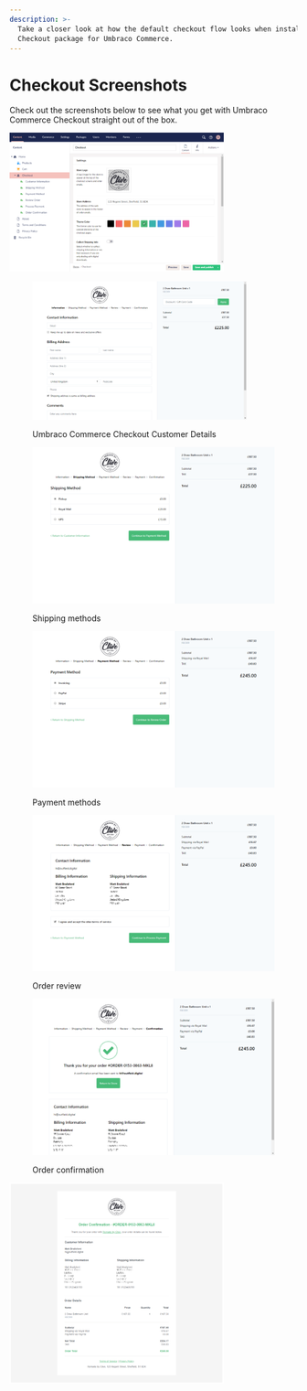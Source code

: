 ```yaml
---
description: >-
  Take a closer look at how the default checkout flow looks when installing the
  Checkout package for Umbraco Commerce.
---
```


# Checkout Screenshots

Check out the screenshots below to see what you get with Umbraco Commerce Checkout straight out of the box.

<div align="left">

<img src="../media/checkout/checkout_configuration.png" alt="Umbraco Commerce Checkout Settings" width="375">

 

<figure><img src="../.gitbook/assets/002 (2) (4).png" alt="" width="375"><figcaption><p>Umbraco Commerce Checkout Customer Details</p></figcaption></figure>

</div>

<div>

<figure><img src="../.gitbook/assets/003.png" alt=""><figcaption><p>Shipping methods</p></figcaption></figure>

 

<figure><img src="../.gitbook/assets/004.png" alt=""><figcaption><p>Payment methods</p></figcaption></figure>

</div>

<div>

<figure><img src="../.gitbook/assets/005.png" alt=""><figcaption><p>Order review</p></figcaption></figure>

 

<figure><img src="../.gitbook/assets/006.png" alt=""><figcaption><p>Order confirmation</p></figcaption></figure>

</div>

<div align="left">

<img src="../media/checkout/007 (1).png" alt="Umbraco Commerce Checkout Order Email" width="375">

</div>
